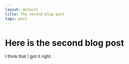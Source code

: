 ```yaml
---
layout: default
title: The second blog post
tags: post
---
```

# Here is the second blog post

I think that I got it right.